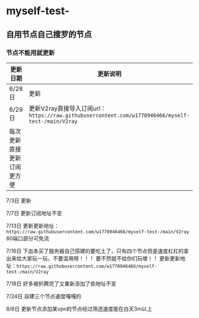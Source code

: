 # myself-test-
## 自用节点自己搜罗的节点

### 节点不能用就更新

|更新日期|更新说明|
|---|---
|6/28日|更新|
|6/29日|更新V2ray直接导入订阅url：`https://raw.githubusercontent.com/w1770946466/myself-test-/main/V2ray`
        每次更新直接更新订阅更方便|

7/3日 更新

7/7日  更新订阅地址不变

7/13日  更新更新地址：`https://raw.githubusercontent.com/w1770946466/myself-test-/main/V2ray` 80端口部分可免流

7/16日  下血本买了服务器自己搭建的要吃土了，只有四个节点但是速度杠杠的拿出来给大家玩一玩，不要滥用呀！！！
        要不然就不给你们玩喽！！   更新更新地址：`https://raw.githubusercontent.com/w1770946466/myself-test-/main/V2ray`

7/18日  好多被折腾完了又重新添加了些地址不变

7/24日   自建三个节点速度嘎嘎的

8/6日     更新节点添加某vpn的节点经过筛选速度能在白天3m以上
